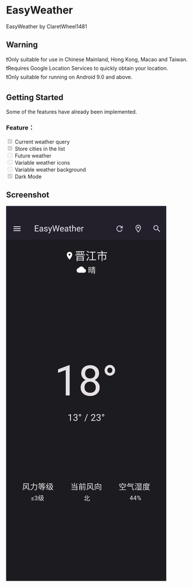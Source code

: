 # EasyWeather

EasyWeather by ClaretWheel1481

## Warning
❗️Only suitable for use in Chinese Mainland, Hong Kong, Macao and Taiwan.<br>
❗️Requires Google Location Services to quickly obtain your location.<br>
❗️Only suitable for running on Android 9.0 and above.
## Getting Started
Some of the features have already been implemented.
<br>
### Feature：<br>
<input type="checkbox" disabled checked>
Current weather query
<br>
<input type="checkbox" disabled checked>
Store cities in the list
<br>
<input type="checkbox" disabled>
Future weather
<br>
<input type="checkbox" disabled>
Variable weather icons
<br>
<input type="checkbox" disabled>
Variable weather background
<br>
<input type="checkbox" disabled checked>
Dark Mode
<br>

## Screenshot
![Screenshot](/assets/images/example.png)
